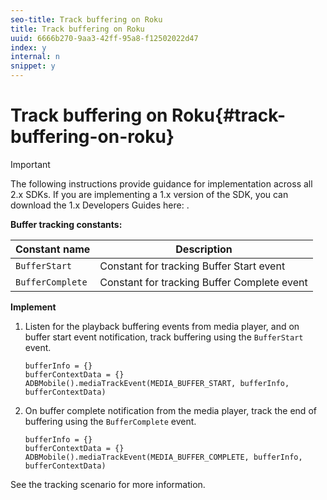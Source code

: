 ```yaml
---
seo-title: Track buffering on Roku
title: Track buffering on Roku
uuid: 6666b270-9aa3-42ff-95a8-f12502022d47
index: y
internal: n
snippet: y
---
```


# Track buffering on Roku{#track-buffering-on-roku}

>[!IMPORTANT]
>
>The following instructions provide guidance for implementation across all 2.x SDKs. If you are implementing a 1.x version of the SDK, you can download the 1.x Developers Guides here: [](../../../sdk-implement/download-sdks.md).

**Buffer tracking constants:**

|  Constant name  | Description  |
|---|---|
| `BufferStart`  | Constant for tracking Buffer Start event  |
| `BufferComplete`  | Constant for tracking Buffer Complete event  |

**Implement**

1. Listen for the playback buffering events from media player, and on buffer start event notification, track buffering using the `BufferStart` event. 

   ```
   bufferInfo = {}
   bufferContextData = {}
   ADBMobile().mediaTrackEvent(MEDIA_BUFFER_START, bufferInfo, bufferContextData)
   ```

1. On buffer complete notification from the media player, track the end of buffering using the `BufferComplete` event.

   ```
   bufferInfo = {}
   bufferContextData = {}
   ADBMobile().mediaTrackEvent(MEDIA_BUFFER_COMPLETE, bufferInfo, bufferContextData)
   ```

See the tracking scenario [](../../../sdk-implement/tracking-scenarios/vod-buffering.md) for more information.
